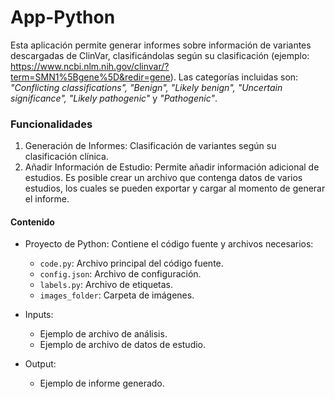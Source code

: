 # App-Python

Esta aplicación permite generar informes sobre información de variantes descargadas de ClinVar, clasificándolas según su clasificación (ejemplo: https://www.ncbi.nlm.nih.gov/clinvar/?term=SMN1%5Bgene%5D&redir=gene). Las categorías incluidas son: *"Conflicting classifications", "Benign", "Likely benign", "Uncertain significance", "Likely pathogenic"* y *"Pathogenic"*.

### Funcionalidades
1.	Generación de Informes: Clasificación de variantes según su clasificación clínica.
2.	Añadir Información de Estudio: Permite añadir información adicional de estudios. Es posible crear un archivo que contenga datos de varios estudios, los cuales se pueden exportar y cargar al momento de generar el informe.
   
#### Contenido
- Proyecto de Python: Contiene el código fuente y archivos necesarios:
  - `code.py`: Archivo principal del código fuente.
  - `config.json`: Archivo de configuración.
  - `labels.py`: Archivo de etiquetas.
  - `images_folder`: Carpeta de imágenes.

- Inputs:
  - Ejemplo de archivo de análisis.
  - Ejemplo de archivo de datos de estudio.

- Output:
  - Ejemplo de informe generado.

